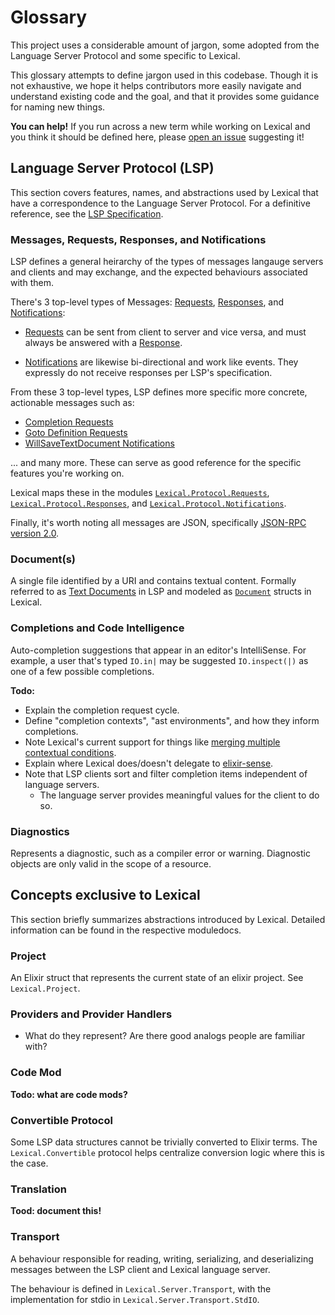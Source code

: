 # Glossary
This project uses a considerable amount of jargon, some adopted from the Language Server Protocol and some specific to Lexical.

This glossary attempts to define jargon used in this codebase.
Though it is not exhaustive, we hope it helps contributors more easily navigate and understand existing code and the goal, and that it provides some guidance for naming new things.

**You can help!** If you run across a new term while working on Lexical and you think it should be defined here, please [open an issue](https://github.com/lexical-lsp/lexical/issues) suggesting it!

## Language Server Protocol (LSP)

This section covers features, names, and abstractions used by Lexical that have a correspondence to the Language Server Protocol. For a definitive reference, see the [LSP Specification](https://microsoft.github.io/language-server-protocol/specifications/specification-current).

### Messages, Requests, Responses, and Notifications

LSP defines a general heirarchy of the types of messages langauge servers and clients and may exchange, and the expected behaviours associated with them.

There's 3 top-level types of Messages: [Requests](https://microsoft.github.io/language-server-protocol/specifications/lsp/3.17/specification/#requestMessage), [Responses](https://microsoft.github.io/language-server-protocol/specifications/lsp/3.17/specification/#responseMessage), and [Notifications](https://microsoft.github.io/language-server-protocol/specifications/lsp/3.17/specification/#notificationMessage):

- [Requests](https://microsoft.github.io/language-server-protocol/specifications/lsp/3.17/specification/#requestMessage) can be sent from client to server and vice versa, and must always be answered with a [Response](https://microsoft.github.io/language-server-protocol/specifications/lsp/3.17/specification/#responseMessage).

- [Notifications](https://microsoft.github.io/language-server-protocol/specifications/lsp/3.17/specification/#notificationMessage) are likewise bi-directional and work like events. They expressly do not receive responses per LSP's specification.

From these 3 top-level types, LSP defines more specific more concrete, actionable messages such as:
- [Completion Requests](https://microsoft.github.io/language-server-protocol/specifications/lsp/3.17/specification/#textDocument_completion)
- [Goto Definition Requests](https://microsoft.github.io/language-server-protocol/specifications/lsp/3.17/specification/#textDocument_definition)
- [WillSaveTextDocument Notifications](https://microsoft.github.io/language-server-protocol/specifications/lsp/3.17/specification/#textDocument_willSave)

... and many more. These can serve as good reference for the specific features you're working on.

Lexical maps these in the modules [`Lexical.Protocol.Requests`](/apps/protocol/lib/lexical/protocol/requests.ex.ex), [`Lexical.Protocol.Responses`](/apps/protocol/lib/lexical/protocol/responses.ex), and [`Lexical.Protocol.Notifications`](/apps/protocol/lib/lexical/protocol/notifications.ex).

Finally, it's worth noting all messages are JSON, specifically [JSON-RPC version 2.0](https://www.jsonrpc.org/specification).

### Document(s)

A single file identified by a URI and contains textual content. Formally referred to as [Text Documents](https://microsoft.github.io/language-server-protocol/specifications/lsp/3.17/specification/#textDocuments) in LSP and modeled as [`Document`](/projects/lexical_shared/lib/lexical/document.ex) structs in Lexical.

### Completions and Code Intelligence

Auto-completion suggestions that appear in an editor's IntelliSense. For example, a user that's typed `IO.in|` may be suggested `IO.inspect(|)` as one of a few possible completions.

**Todo:**
- Explain the completion request cycle.
- Define "completion contexts", "ast environments", and how they inform completions. 
- Note Lexical's current support for things like [merging multiple contextual conditions](https://github.com/lexical-lsp/lexical/issues/284).
- Explain where Lexical does/doesn't delegate to [elixir-sense](https://github.com/elixir-lsp/elixir_sense).
- Note that LSP clients sort and filter completion items independent of language servers.
  - The language server provides meaningful values for the client to do so.

### Diagnostics

Represents a diagnostic, such as a compiler error or warning. Diagnostic objects are only valid in the scope of a resource.

## Concepts exclusive to Lexical

This section briefly summarizes abstractions introduced by Lexical. Detailed information can be found in the respective moduledocs.

### Project

An Elixir struct that represents the current state of an elixir project. See `Lexical.Project`.

### Providers and Provider Handlers

- What do they represent? Are there good analogs people are familiar with?

### Code Mod

**Todo: what are code mods?**

### Convertible Protocol

Some LSP data structures cannot be trivially converted to Elixir terms. The `Lexical.Convertible` protocol helps centralize conversion logic where this is the case.

### Translation

**Tood: document this!**

### Transport

A behaviour responsible for reading, writing, serializing, and deserializing messages between the LSP client and Lexical language server.

The behaviour is defined in `Lexical.Server.Transport`, with the implementation for stdio in `Lexical.Server.Transport.StdIO`.
